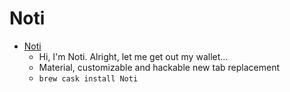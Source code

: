 # Noti
- [Noti](https://noti.center/)
  -  Hi, I'm Noti. Alright, let me get out my wallet...
  - Material, customizable and hackable new tab replacement
  - `brew cask install Noti`
